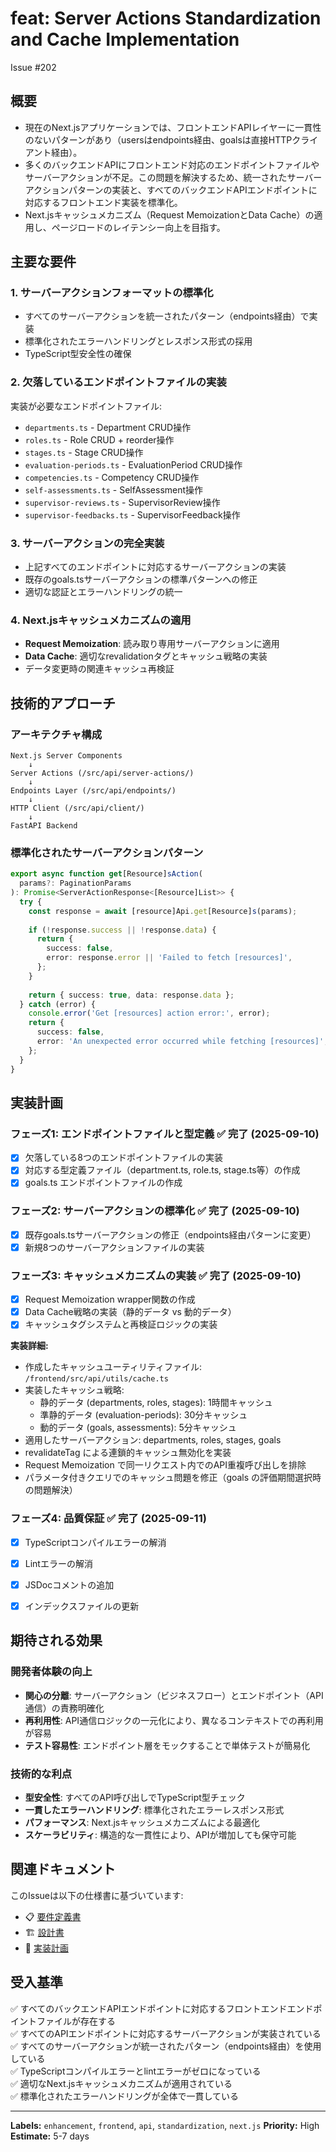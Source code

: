 # feat: Server Actions Standardization and Cache Implementation
Issue #202

## 概要
- 現在のNext.jsアプリケーションでは、フロントエンドAPIレイヤーに一貫性のないパターンがあり（usersはendpoints経由、goalsは直接HTTPクライアント経由）。
- 多くのバックエンドAPIにフロントエンド対応のエンドポイントファイルやサーバーアクションが不足。この問題を解決するため、統一されたサーバーアクションパターンの実装と、すべてのバックエンドAPIエンドポイントに対応するフロントエンド実装を標準化。
- Next.jsキャッシュメカニズム（Request MemoizationとData Cache）の適用し、ページロードのレイテンシー向上を目指す。

## 主要な要件

### 1. サーバーアクションフォーマットの標準化
- すべてのサーバーアクションを統一されたパターン（endpoints経由）で実装
- 標準化されたエラーハンドリングとレスポンス形式の採用
- TypeScript型安全性の確保

### 2. 欠落しているエンドポイントファイルの実装
実装が必要なエンドポイントファイル:
- `departments.ts` - Department CRUD操作
- `roles.ts` - Role CRUD + reorder操作  
- `stages.ts` - Stage CRUD操作
- `evaluation-periods.ts` - EvaluationPeriod CRUD操作
- `competencies.ts` - Competency CRUD操作
- `self-assessments.ts` - SelfAssessment操作
- `supervisor-reviews.ts` - SupervisorReview操作
- `supervisor-feedbacks.ts` - SupervisorFeedback操作

### 3. サーバーアクションの完全実装
- 上記すべてのエンドポイントに対応するサーバーアクションの実装
- 既存のgoals.tsサーバーアクションの標準パターンへの修正
- 適切な認証とエラーハンドリングの統一

### 4. Next.jsキャッシュメカニズムの適用
- **Request Memoization**: 読み取り専用サーバーアクションに適用
- **Data Cache**: 適切なrevalidationタグとキャッシュ戦略の実装
- データ変更時の関連キャッシュ再検証

## 技術的アプローチ

### アーキテクチャ構成
```
Next.js Server Components
    ↓
Server Actions (/src/api/server-actions/)
    ↓
Endpoints Layer (/src/api/endpoints/)
    ↓  
HTTP Client (/src/api/client/)
    ↓
FastAPI Backend
```

### 標準化されたサーバーアクションパターン
```typescript
export async function get[Resource]sAction(
  params?: PaginationParams
): Promise<ServerActionResponse<[Resource]List>> {
  try {
    const response = await [resource]Api.get[Resource]s(params);
    
    if (!response.success || !response.data) {
      return {
        success: false,
        error: response.error || 'Failed to fetch [resources]',
      };
    }
    
    return { success: true, data: response.data };
  } catch (error) {
    console.error('Get [resources] action error:', error);
    return {
      success: false,
      error: 'An unexpected error occurred while fetching [resources]',
    };
  }
}
```

## 実装計画

### フェーズ1: エンドポイントファイルと型定義 ✅ **完了 (2025-09-10)**
- [x] 欠落している8つのエンドポイントファイルの実装
- [x] 対応する型定義ファイル（department.ts, role.ts, stage.ts等）の作成
- [x] goals.ts エンドポイントファイルの作成

### フェーズ2: サーバーアクションの標準化 ✅ **完了 (2025-09-10)**
- [x] 既存goals.tsサーバーアクションの修正（endpoints経由パターンに変更）
- [x] 新規8つのサーバーアクションファイルの実装

### フェーズ3: キャッシュメカニズムの実装 ✅ **完了 (2025-09-10)**
- [x] Request Memoization wrapper関数の作成
- [x] Data Cache戦略の実装（静的データ vs 動的データ）
- [x] キャッシュタグシステムと再検証ロジックの実装

**実装詳細:**
- 作成したキャッシュユーティリティファイル: `/frontend/src/api/utils/cache.ts`
- 実装したキャッシュ戦略:
  - 静的データ (departments, roles, stages): 1時間キャッシュ
  - 準静的データ (evaluation-periods): 30分キャッシュ
  - 動的データ (goals, assessments): 5分キャッシュ
- 適用したサーバーアクション: departments, roles, stages, goals
- revalidateTag による連鎖的キャッシュ無効化を実装
- Request Memoization で同一リクエスト内でのAPI重複呼び出しを排除
- パラメータ付きクエリでのキャッシュ問題を修正（goals の評価期間選択時の問題解決）

### フェーズ4: 品質保証 ✅ **完了 (2025-09-11)**
- [x] TypeScriptコンパイルエラーの解消
- [x] Lintエラーの解消  
- [x] JSDocコメントの追加
- [x] インデックスファイルの更新


## 期待される効果

### 開発者体験の向上
- **関心の分離**: サーバーアクション（ビジネスフロー）とエンドポイント（API通信）の責務明確化
- **再利用性**: API通信ロジックの一元化により、異なるコンテキストでの再利用が容易
- **テスト容易性**: エンドポイント層をモックすることで単体テストが簡易化

### 技術的な利点
- **型安全性**: すべてのAPI呼び出しでTypeScript型チェック
- **一貫したエラーハンドリング**: 標準化されたエラーレスポンス形式
- **パフォーマンス**: Next.jsキャッシュメカニズムによる最適化
- **スケーラビリティ**: 構造的な一貫性により、APIが増加しても保守可能

## 関連ドキュメント

このIssueは以下の仕様書に基づいています:
- 📋 [要件定義書](.kiro/specs/server-actions-standardization/requirements.md)
- 🏗️ [設計書](.kiro/specs/server-actions-standardization/design.md)  
- 📝 [実装計画](.kiro/specs/server-actions-standardization/tasks.md)

## 受入基準

✅ すべてのバックエンドAPIエンドポイントに対応するフロントエンドエンドポイントファイルが存在する  
✅ すべてのAPIエンドポイントに対応するサーバーアクションが実装されている  
✅ すべてのサーバーアクションが統一されたパターン（endpoints経由）を使用している  
✅ TypeScriptコンパイルエラーとlintエラーがゼロになっている  
✅ 適切なNext.jsキャッシュメカニズムが適用されている  
✅ 標準化されたエラーハンドリングが全体で一貫している

---

**Labels:** `enhancement`, `frontend`, `api`, `standardization`, `next.js`
**Priority:** High
**Estimate:** 5-7 days